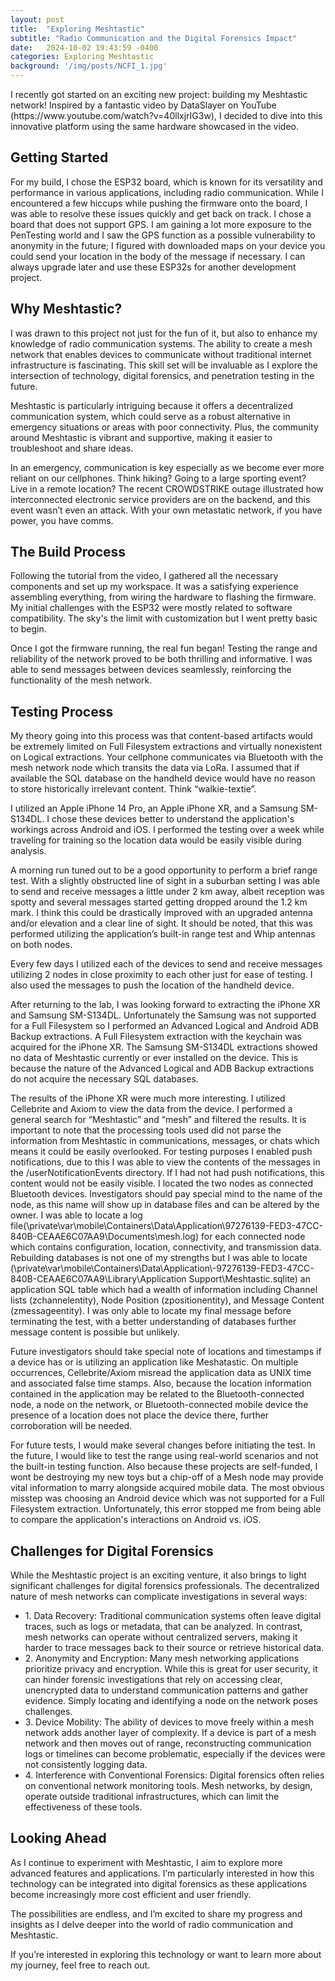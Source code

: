```yaml
---
layout: post
title:  "Exploring Meshtastic"
subtitle: "Radio Communication and the Digital Forensics Impact"
date:   2024-10-02 19:43:59 -0400
categories: Exploring Meshtastic
background: '/img/posts/NCFI_1.jpg'
---
```


 <p>I recently got started on an exciting new project: building my Meshtastic network! Inspired by a fantastic video by DataSlayer on YouTube (https://www.youtube.com/watch?v=40llxjrIG3w), I decided to dive into this innovative platform using the same hardware showcased in the video. </p>

<h2 class="section-heading"> Getting Started </h2>

<p> For my build, I chose the ESP32 board, which is known for its versatility and performance in various applications, including radio communication. While I encountered a few hiccups while pushing the firmware onto the board, I was able to resolve these issues quickly and get back on track. I chose a board that does not support GPS. I am gaining a lot more exposure to the PenTesting world and I saw the GPS function as a possible vulnerability to anonymity in the future; I figured with downloaded maps on your device you could send your location in the body of the message if necessary. I can always upgrade later and use these ESP32s for another development project. </p>

<h2 class="section-heading"> Why Meshtastic? </h2>

<p> I was drawn to this project not just for the fun of it, but also to enhance my knowledge of radio communication systems. The ability to create a mesh network that enables devices to communicate without traditional internet infrastructure is fascinating. This skill set will be invaluable as I explore the intersection of technology, digital forensics, and penetration testing in the future.

<p> Meshtastic is particularly intriguing because it offers a decentralized communication system, which could serve as a robust alternative in emergency situations or areas with poor connectivity. Plus, the community around Meshtastic is vibrant and supportive, making it easier to troubleshoot and share ideas. </p>

<p>In an emergency, communication is key especially as we become ever more reliant on our cellphones. Think hiking? Going to a large sporting event? Live in a remote location? The recent CROWDSTRIKE outage illustrated how interconnected electronic service providers are on the backend, and this event wasn’t even an attack. With your own metastatic network, if you have power, you have comms. </p>

<h2 class="section-heading"> The Build Process </h2>

<p> Following the tutorial from the video, I gathered all the necessary components and set up my workspace. It was a satisfying experience assembling everything, from wiring the hardware to flashing the firmware. My initial challenges with the ESP32 were mostly related to software compatibility. The sky's the limit with customization but I went pretty basic to begin. </p>

<p> Once I got the firmware running, the real fun began! Testing the range and reliability of the network proved to be both thrilling and informative. I was able to send messages between devices seamlessly, reinforcing the functionality of the mesh network. </p>

<h2 class="section-heading"> Testing Process </h2>

<p> My theory going into this process was that content-based artifacts would be extremely limited on Full Filesystem extractions and virtually nonexistent on Logical extractions. Your cellphone communicates via Bluetooth with the mesh network node which transits the data via LoRa. I assumed that if available the SQL database on the handheld device would have no reason to store historically irrelevant content. Think “walkie-textie”. </p>

<p> I utilized an Apple iPhone 14 Pro, an Apple iPhone XR, and a Samsung SM-S134DL. I chose these devices better to understand the application's workings across Android and iOS. I performed the testing over a week while traveling for training so the location data would be easily visible during analysis.</p>

<p>A morning run tuned out to be a good opportunity to perform a brief range test. With a slightly obstructed line of sight in a suburban setting I was able to send and receive messages a little under 2 km away, albeit reception was spotty and several messages started getting dropped around the 1.2 km mark. I think this could be drastically improved with an upgraded antenna and/or elevation and a clear line of sight. It should be noted, that this was performed utilizing the application’s built-in range test and Whip antennas on both nodes.</p>

<p> Every few days I utilized each of the devices to send and receive messages utilizing 2 nodes in close proximity to each other just for ease of testing. I also used the messages to push the location of the handheld device.</p>

<p> After returning to the lab, I was looking forward to extracting the iPhone XR and Samsung SM-S134DL. Unfortunately the Samsung was not supported for a Full Filesystem so I performed an Advanced Logical and Android ADB Backup extractions. A Full Filesystem extraction with the keychain was acquired for the iPhone XR. The Samsung SM-S134DL extractions showed no data of Meshtastic currently or ever installed on the device. This is because the nature of the Advanced Logical and ADB Backup extractions do not acquire the necessary SQL databases.</p>

<p> The results of the iPhone XR were much more interesting. I utilized Cellebrite and Axiom to view the data from the device. I performed a general search for “Meshtastic” and “mesh” and filtered the results. It is important to note that the processing tools used did not parse the information from Meshtastic in communications, messages, or chats which means it could be easily overlooked. For testing purposes I enabled push notifications, due to this I was able to view the contents of the messages in the /userNotificationEvents directory. If I had not had push notifications, this content would not be easily visible. I located the two nodes as connected Bluetooth devices. Investigators should pay special mind to the name of the node, as this name will show up in database files and can be altered by the owner. I was able to locate a log file(\private\var\mobile\Containers\Data\Application\97276139-FED3-47CC-840B-CEAAE6C07AA9\Documents\mesh.log) for each connected node which contains configuration, location, connectivity, and transmission data. Rebuilding databases is not one of my strengths but I was able to locate (\private\var\mobile\Containers\Data\Application\-97276139-FED3-47CC-840B-CEAAE6C07AA9\Library\Application Support\Meshtastic.sqlite) an application SQL table which had a wealth of information including Channel lists (zchannelentity), Node Position (zpositionentity), and Message Content (zmessageentity). I was only able to locate my final message before terminating the test, with a better understanding of databases further message content is possible but unlikely. </p>

<p> Future investigators should take special note of locations and timestamps if a device has or is utilizing an application like Meshatastic. On multiple occurrences, Cellebrite/Axiom misread the application data as UNIX time and associated false time stamps. Also, because the location information contained in the application may be related to the Bluetooth-connected node, a node on the network, or Bluetooth-connected mobile device the presence of a location does not place the device there, further corroboration will be needed. </p>

<p> For future tests, I would make several changes before initiating the test. In the future, I would like to test the range using real-world scenarios and not the built-in testing function. Also because these projects are self-funded, I wont be destroying my new toys but a chip-off of a Mesh node may provide vital information to marry alongside acquired mobile data. The most obvious misstep was choosing an Android device which was not supported for a Full Filesystem extraction. Unfortunately, this error stopped me from being able to compare the application's interactions on Android vs. iOS.</p>

<h2 class="section-heading"> Challenges for Digital Forensics </h2>

<p> While the Meshtastic project is an exciting venture, it also brings to light significant challenges for digital forensics professionals. The decentralized nature of mesh networks can complicate investigations in several ways:

<ul>
    <li> 1. Data Recovery: Traditional communication systems often leave digital traces, such as logs or metadata, that can be analyzed. In contrast, mesh networks can operate without centralized servers, making it harder to trace messages back to their source or retrieve historical data. </li>
    <li> 2. Anonymity and Encryption: Many mesh networking applications prioritize privacy and encryption. While this is great for user security, it can hinder forensic investigations that rely on accessing clear, unencrypted data to understand communication patterns and gather evidence. Simply locating and identifying a node on the network poses challenges.</li>
    <li> 3. Device Mobility: The ability of devices to move freely within a mesh network adds another layer of complexity. If a device is part of a mesh network and then moves out of range, reconstructing communication logs or timelines can become problematic, especially if the devices were not consistently logging data.</li>
    <li> 4. Interference with Conventional Forensics: Digital forensics often relies on conventional network monitoring tools. Mesh networks, by design, operate outside traditional infrastructures, which can limit the effectiveness of these tools. </li>
</ul>

<h2 class="section-heading"> Looking Ahead </h2>

<p> As I continue to experiment with Meshtastic, I aim to explore more advanced features and applications. I’m particularly interested in how this technology can be integrated into digital forensics as these applications become increasingly more cost efficient and user friendly.</p>

<p> The possibilities are endless, and I’m excited to share my progress and insights as I delve deeper into the world of radio communication and Meshtastic.</p>

<p> If you’re interested in exploring this technology or want to learn more about my journey, feel free to reach out. </p>